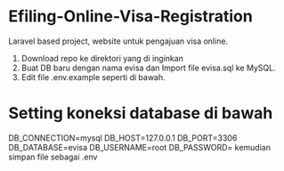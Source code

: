 # Efiling-Online-Visa-Registration

Laravel based project, website untuk pengajuan visa online.

1. Download repo ke direktori yang di inginkan
2. Buat DB baru dengan nama evisa dan Import file evisa.sql ke MySQL.
3. Edit file .env.example  seperti di bawah.
# Setting koneksi database di bawah 
DB_CONNECTION=mysql
DB_HOST=127.0.0.1
DB_PORT=3306
DB_DATABASE=evisa
DB_USERNAME=root
DB_PASSWORD=
kemudian simpan file sebagai .env
